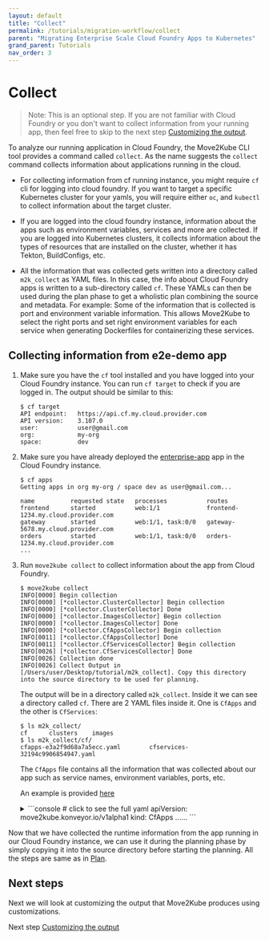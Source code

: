 ```yaml
---
layout: default
title: "Collect"
permalink: /tutorials/migration-workflow/collect
parent: "Migrating Enterprise Scale Cloud Foundry Apps to Kubernetes"
grand_parent: Tutorials
nav_order: 3
---
```


# Collect

> Note: This is an optional step. If you are not familiar with Cloud Foundry or you don't want to collect information from your running app, then feel free to skip to the next step [Customizing the output](/tutorials/customizing-the-output).

To analyze our running application in Cloud Foundry, the Move2Kube CLI tool provides a command called `collect`. As the name suggests the `collect` command collects information about applications running in the cloud.

- For collecting information from cf running instance, you might require `cf` cli for logging into cloud foundry. If you want to target a specific Kubernetes cluster for your yamls, you will require either `oc`, and `kubectl` to collect information about the target cluster.

- If you are logged into the cloud foundry instance, information about the apps such as environment variables, services and more are collected. If you are logged into Kubernetes clusters, it collects information about the types of resources that are installed on the cluster, whether it has Tekton, BuildConfigs, etc.

- All the information that was collected gets written into a directory called `m2k_collect` as YAML files. In this case, the info about Cloud Foundry apps is written to a sub-directory called `cf`. These YAMLs can then be used during the plan phase to get a wholistic plan combining the source and metadata.
For example: Some of the information that is collected is port and environment variable information. This allows Move2Kube to select the right ports and set right environment variables for each service when generating Dockerfiles for containerizing these services.

## Collecting information from e2e-demo app

1. Make sure you have the `cf` tool installed and you have logged into your Cloud Foundry instance.
You can run `cf target` to check if you are logged in. The output should be similar to this:

    ```console
    $ cf target
    API endpoint:   https://api.cf.my.cloud.provider.com
    API version:    3.107.0
    user:           user@gmail.com
    org:            my-org
    space:          dev
    ```

1. Make sure you have already deployed the [enterprise-app](https://github.com/konveyor/move2kube-demos/tree/main/samples/enterprise-app) app in the Cloud Foundry instance.

    ```console
    $ cf apps
    Getting apps in org my-org / space dev as user@gmail.com...

    name          requested state   processes           routes
    frontend      started           web:1/1             frontend-1234.my.cloud.provider.com
    gateway       started           web:1/1, task:0/0   gateway-5678.my.cloud.provider.com
    orders        started           web:1/1, task:0/0   orders-1234.my.cloud.provider.com
    ...
    ```

1. Run `move2kube collect` to collect information about the app from Cloud Foundry.
    ```console
    $ move2kube collect
    INFO[0000] Begin collection                             
    INFO[0000] [*collector.ClusterCollector] Begin collection 
    INFO[0000] [*collector.ClusterCollector] Done           
    INFO[0000] [*collector.ImagesCollector] Begin collection 
    INFO[0000] [*collector.ImagesCollector] Done            
    INFO[0000] [*collector.CfAppsCollector] Begin collection 
    INFO[0011] [*collector.CfAppsCollector] Done            
    INFO[0011] [*collector.CfServicesCollector] Begin collection 
    INFO[0026] [*collector.CfServicesCollector] Done        
    INFO[0026] Collection done                              
    INFO[0026] Collect Output in [/Users/user/Desktop/tutorial/m2k_collect]. Copy this directory into the source directory to be used for planning. 
    ```

    The output will be in a directory called `m2k_collect`. Inside it we can see a directory called `cf`.
    There are 2 YAML files inside it. One is `CfApps` and the other is `CfServices`:

    ```console
    $ ls m2k_collect/
    cf		clusters	images
    $ ls m2k_collect/cf/
    cfapps-e3a2f9d68a7a5ecc.yaml		cfservices-32194c9906854947.yaml
    ```
    The `CfApps` file contains all the information that was collected about our app such as service names, environment variables, ports, etc.

    An example is provided [here](https://github.com/konveyor/move2kube-demos/blob/main/samples/enterprise-app/cfapps.yaml)

    <details markdown="block">
    <summary markdown="block">
    ```console
    # click to see the full yaml
    apiVersion: move2kube.konveyor.io/v1alpha1
    kind: CfApps
    ......
    ```
    </summary>
    ```yaml
    apiVersion: move2kube.konveyor.io/v1alpha1
    kind: CfApps
    spec:
      applications:
        - application:
            guid: id1
            createdat: "2021-12-14T10:01:40Z"
            updatedat: "2021-12-14T10:03:08Z"
            name: orders
            memory: 1024
            instances: 1
            diskquota: 1024
            spaceguid: space-id1
            stackguid: stack-id1
            state: STARTED
            packagestate: STAGED
            command: ""
            buildpack: https://github.com/cloudfoundry/java-buildpack
            detectedbuildpack: java
            detectedbuildpackguid: ""
            healthcheckhttpendpoint: ""
            healthchecktype: port
            healthchecktimeout: 0
            diego: true
            enablessh: true
            detectedstartcommand: 'JAVA_OPTS="-agentpath:$PWD/.java-buildpack/open_jdk_jre/bin/jvmkill-1.16.0_RELEASE=printHeapHistogram=1 -Djava.io.tmpdir=$TMPDIR     -XX:ActiveProcessorCount=$(nproc) -Djava.ext.dirs=$PWD/.java-buildpack/container_security_provider:$PWD/.java-buildpack/open_jdk_jre/lib/ext -Djava.security.   properties=$PWD/.java-buildpack/java_security/java.security $JAVA_OPTS" && CALCULATED_MEMORY=$($PWD/.java-buildpack/open_jdk_jre/bin/  java-buildpack-memory-calculator-3.13.0_RELEASE -totMemory=$MEMORY_LIMIT -loadedClasses=23193 -poolType=metaspace -stackThreads=250 -vmOptions="$JAVA_OPTS") &    & echo JVM Memory Configuration: $CALCULATED_MEMORY && JAVA_OPTS="$JAVA_OPTS $CALCULATED_MEMORY" && MALLOC_ARENA_MAX=2 SERVER_PORT=$PORT eval exec $PWD/.   java-buildpack/open_jdk_jre/bin/java $JAVA_OPTS -cp $PWD/. org.springframework.boot.loader.JarLauncher'
            dockerimage: ""
            dockercredentialsjson: {}
            dockercredentials:
              username: ""
              password: ""
            environment: {}
            stagingfailedreason: ""
            stagingfaileddescription: ""
            ports:
              - 8080
            spaceurl: /v2/spaces/space-id1
            spacedata:
              meta:
                guid: space-id1
                url: /v2/spaces/space-id1
                createdat: "2020-10-05T05:29:46Z"
                updatedat: "2020-10-05T05:29:46Z"
              entity:
                guid: space-id1
                createdat: ""
                updatedat: ""
                name: dev
                organizationguid: org-id1
                orgurl: /v2/organizations/org-id1
                orgdata:
                  meta:
                    guid: org-id1
                    url: /v2/organizations/org-id1
                    createdat: "2020-10-05T05:29:31Z"
                    updatedat: "2020-10-05T05:29:31Z"
                  entity:
                    guid: org-id1
                    createdat: ""
                    updatedat: ""
                    name: org
                    status: active
                    quotadefinitionguid: quota-id
                    defaultisolationsegmentguid: ""
                quotadefinitionguid: ""
                isolationsegmentguid: ""
                allowssh: true
            packageupdatedat: "2021-12-14T10:01:49Z"
          environment:
            environment: {}
            stagingenv:
              BLUEMIX_REGION: region
            runningenv:
              BLUEMIX_REGION: region
            systemenv:
              VCAP_SERVICES: {}
            applicationenv:
              VCAP_APPLICATION:
                application_id: id1
                application_name: orders
                application_uris:
                  - orders-proud-bilby-rf.net
                application_version: app-ver1
                cf_api: api-url
                limits:
                  disk: 1024
                  fds: 16384
                  mem: 1024
                name: orders
                organization_id: org-id1
                organization_name: org
                process_id: id1
                process_type: web
                space_id: space-id1
                space_name: dev
                uris:
                  - orders-proud-bilby-rf.net
                users: null
                version: app-ver1
        - application:
            guid: id2
            createdat: "2021-12-14T10:04:00Z"
            updatedat: "2021-12-14T10:05:43Z"
            name: gateway
            memory: 1024
            instances: 1
            diskquota: 1024
            spaceguid: space-id1
            stackguid: stack-id1
            state: STARTED
            packagestate: STAGED
            command: ""
            buildpack: https://github.com/cloudfoundry/java-buildpack
            detectedbuildpack: java
            detectedbuildpackguid: ""
            healthcheckhttpendpoint: ""
            healthchecktype: port
            healthchecktimeout: 0
            diego: true
            enablessh: true
            detectedstartcommand: 'JAVA_OPTS="-agentpath:$PWD/.java-buildpack/open_jdk_jre/bin/jvmkill-1.16.0_RELEASE=printHeapHistogram=1 -Djava.io.tmpdir=$TMPDIR     -XX:ActiveProcessorCount=$(nproc) -Djava.ext.dirs=$PWD/.java-buildpack/container_security_provider:$PWD/.java-buildpack/open_jdk_jre/lib/ext -Djava.security.   properties=$PWD/.java-buildpack/java_security/java.security $JAVA_OPTS" && CALCULATED_MEMORY=$($PWD/.java-buildpack/open_jdk_jre/bin/  java-buildpack-memory-calculator-3.13.0_RELEASE -totMemory=$MEMORY_LIMIT -loadedClasses=24458 -poolType=metaspace -stackThreads=250 -vmOptions="$JAVA_OPTS") &    & echo JVM Memory Configuration: $CALCULATED_MEMORY && JAVA_OPTS="$JAVA_OPTS $CALCULATED_MEMORY" && MALLOC_ARENA_MAX=2 SERVER_PORT=$PORT eval exec $PWD/.   java-buildpack/open_jdk_jre/bin/java $JAVA_OPTS -cp $PWD/. org.springframework.boot.loader.JarLauncher'
            dockerimage: ""
            dockercredentialsjson: {}
            dockercredentials:
              username: ""
              password: ""
            environment: {}
            stagingfailedreason: ""
            stagingfaileddescription: ""
            ports:
              - 8080
            spaceurl: /v2/spaces/space-id1
            spacedata:
              meta:
                guid: space-id1
                url: /v2/spaces/space-id1
                createdat: "2020-10-05T05:29:46Z"
                updatedat: "2020-10-05T05:29:46Z"
              entity:
                guid: space-id1
                createdat: ""
                updatedat: ""
                name: dev
                organizationguid: org-id1
                orgurl: /v2/organizations/org-id1
                orgdata:
                  meta:
                    guid: org-id1
                    url: /v2/organizations/org-id1
                    createdat: "2020-10-05T05:29:31Z"
                    updatedat: "2020-10-05T05:29:31Z"
                  entity:
                    guid: org-id1
                    createdat: ""
                    updatedat: ""
                    name: org
                    status: active
                    quotadefinitionguid: quota-id
                    defaultisolationsegmentguid: ""
                quotadefinitionguid: ""
                isolationsegmentguid: ""
                allowssh: true
            packageupdatedat: "2021-12-14T10:04:09Z"
          environment:
            environment: {}
            stagingenv:
              BLUEMIX_REGION: region
            runningenv:
              BLUEMIX_REGION: region
            systemenv:
              VCAP_SERVICES: {}
            applicationenv:
              VCAP_APPLICATION:
                application_id: id2
                application_name: gateway
                application_uris:
                  - gateway-restless-fossa-ws.net
                application_version: app-ver2
                cf_api: api-url
                limits:
                  disk: 1024
                  fds: 16384
                  mem: 1024
                name: gateway
                organization_id: org-id1
                organization_name: org
                process_id: id2
                process_type: web
                space_id: space-id1
                space_name: dev
                uris:
                  - gateway-restless-fossa-ws.net
                users: null
                version: app-ver2
        - application:
            guid: id3
            createdat: "2021-12-14T14:54:25Z"
            updatedat: "2021-12-14T15:15:38Z"
            name: frontend
            memory: 1024
            instances: 1
            diskquota: 1024
            spaceguid: space-id1
            stackguid: stack-id1
            state: STARTED
            packagestate: STAGED
            command: npm run start
            buildpack: https://github.com/cloudfoundry/nodejs-buildpack
            detectedbuildpack: nodejs
            detectedbuildpackguid: ""
            healthcheckhttpendpoint: ""
            healthchecktype: port
            healthchecktimeout: 0
            diego: true
            enablessh: true
            detectedstartcommand: npm start
            dockerimage: ""
            dockercredentialsjson: {}
            dockercredentials:
              username: ""
              password: ""
            environment: {}
            stagingfailedreason: ""
            stagingfaileddescription: ""
            ports:
              - 8080
            spaceurl: /v2/spaces/space-id1
            spacedata:
              meta:
                guid: space-id1
                url: /v2/spaces/space-id1
                createdat: "2020-10-05T05:29:46Z"
                updatedat: "2020-10-05T05:29:46Z"
              entity:
                guid: space-id1
                createdat: ""
                updatedat: ""
                name: dev
                organizationguid: org-id1
                orgurl: /v2/organizations/org-id1
                orgdata:
                  meta:
                    guid: org-id1
                    url: /v2/organizations/org-id1
                    createdat: "2020-10-05T05:29:31Z"
                    updatedat: "2020-10-05T05:29:31Z"
                  entity:
                    guid: org-id1
                    createdat: ""
                    updatedat: ""
                    name: org
                    status: active
                    quotadefinitionguid: quota-id
                    defaultisolationsegmentguid: ""
                quotadefinitionguid: ""
                isolationsegmentguid: ""
                allowssh: true
            packageupdatedat: "2021-12-14T14:59:40Z"
          environment:
            environment: {}
            stagingenv:
              BLUEMIX_REGION: region
            runningenv:
              BLUEMIX_REGION: region
            systemenv:
              VCAP_SERVICES: {}
            applicationenv:
              VCAP_APPLICATION:
                application_id: id3
                application_name: frontend
                application_uris:
                  - frontend-patient-oryx-mc.net
                application_version: app-ver3
                cf_api: api-url
                limits:
                  disk: 1024
                  fds: 16384
                  mem: 1024
                name: frontend
                organization_id: org-id1
                organization_name: org
                process_id: id3
                process_type: web
                space_id: space-id1
                space_name: dev
                uris:
                  - frontend-patient-oryx-mc.net
                users: null
                version: app-ver3
    ```
    </details>

Now that we have collected the runtime information from the app running in our Cloud Foundry instance, we can use it during the planning phase by simply copying it into the source directory before starting the planning. All the steps are same as in [Plan](/tutorials/migration-workflow/plan).

## Next steps

Next we will look at customizing the output that Move2Kube produces using customizations.

Next step [Customizing the output](/tutorials/customizing-the-output)
